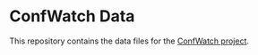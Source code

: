 ConfWatch Data
=

This repository contains the data files for the [ConfWatch project](http://confwatch.ninja/).
